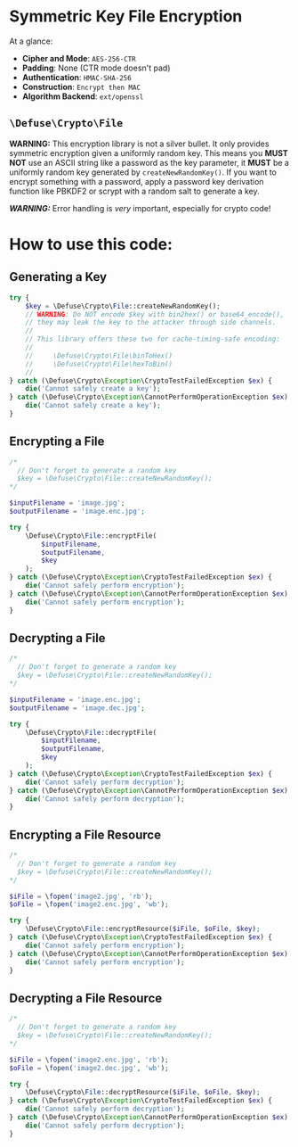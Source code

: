 Symmetric Key File Encryption
=============================

At a glance:

* **Cipher and Mode**: `AES-256-CTR`
* **Padding**: None (CTR mode doesn't pad)
* **Authentication**: `HMAC-SHA-256`
* **Construction**: `Encrypt then MAC`
* **Algorithm Backend**: `ext/openssl`

## `\Defuse\Crypto\File`

**WARNING:** This encryption library is not a silver bullet. It only provides
symmetric encryption given a uniformly random key. This means you **MUST NOT**
use an ASCII string like a password as the key parameter, it **MUST** be
a uniformly random key generated by `createNewRandomKey()`. If you want to
encrypt something with a password, apply a password key derivation function
like PBKDF2 or scrypt with a random salt to generate a key.

***WARNING:*** Error handling is *very* important, especially for crypto code! 

How to use this code:
=====================

Generating a Key
----------------

```php
try {
    $key = \Defuse\Crypto\File::createNewRandomKey();
    // WARNING: Do NOT encode $key with bin2hex() or base64_encode(),
    // they may leak the key to the attacker through side channels.
    // 
    // This library offers these two for cache-timing-safe encoding:
    //
    //     \Defuse\Crypto\File\binToHex()
    //     \Defuse\Crypto\File\hexToBin()
    //
} catch (\Defuse\Crypto\Exception\CryptoTestFailedException $ex) {
    die('Cannot safely create a key');
} catch (\Defuse\Crypto\Exception\CannotPerformOperationException $ex) {
    die('Cannot safely create a key');
}
```

Encrypting a File
-----------------

```php
/* 
  // Don't forget to generate a random key
  $key = \Defuse\Crypto\File::createNewRandomKey();
*/

$inputFilename = 'image.jpg';
$outputFilename = 'image.enc.jpg';

try {
    \Defuse\Crypto\File::encryptFile(
        $inputFilename,
        $outputFilename,
        $key
    );
} catch (\Defuse\Crypto\Exception\CryptoTestFailedException $ex) {
    die('Cannot safely perform encryption');
} catch (\Defuse\Crypto\Exception\CannotPerformOperationException $ex) {
    die('Cannot safely perform encryption');
}
```

Decrypting a File
-----------------

```php
/* 
  // Don't forget to generate a random key
  $key = \Defuse\Crypto\File::createNewRandomKey();
*/

$inputFilename = 'image.enc.jpg';
$outputFilename = 'image.dec.jpg';

try {
    \Defuse\Crypto\File::decryptFile(
        $inputFilename,
        $outputFilename,
        $key
    );
} catch (\Defuse\Crypto\Exception\CryptoTestFailedException $ex) {
    die('Cannot safely perform decryption');
} catch (\Defuse\Crypto\Exception\CannotPerformOperationException $ex) {
    die('Cannot safely perform decryption');
}
```

Encrypting a File Resource
--------------------------

```php
/* 
  // Don't forget to generate a random key
  $key = \Defuse\Crypto\File::createNewRandomKey();
*/

$iFile = \fopen('image2.jpg', 'rb');
$oFile = \fopen('image2.enc.jpg', 'wb');

try {
    \Defuse\Crypto\File::encryptResource($iFile, $oFile, $key);
} catch (\Defuse\Crypto\Exception\CryptoTestFailedException $ex) {
    die('Cannot safely perform encryption');
} catch (\Defuse\Crypto\Exception\CannotPerformOperationException $ex) {
    die('Cannot safely perform encryption');
}
```

Decrypting a File Resource
--------------------------

```php
/* 
  // Don't forget to generate a random key
  $key = \Defuse\Crypto\File::createNewRandomKey();
*/

$iFile = \fopen('image2.enc.jpg', 'rb');
$oFile = \fopen('image2.dec.jpg', 'wb');

try {
    \Defuse\Crypto\File::decryptResource($iFile, $oFile, $key);
} catch (\Defuse\Crypto\Exception\CryptoTestFailedException $ex) {
    die('Cannot safely perform decryption');
} catch (\Defuse\Crypto\Exception\CannotPerformOperationException $ex) {
    die('Cannot safely perform decryption');
}
```
